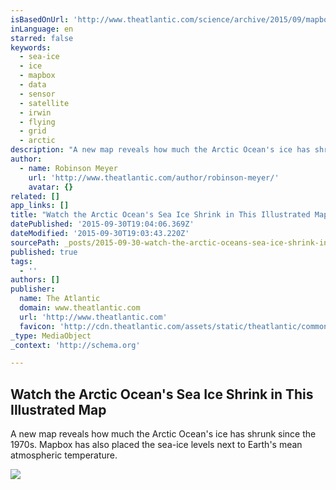 ```yaml
---
isBasedOnUrl: 'http://www.theatlantic.com/science/archive/2015/09/mapbox-arctic-sea-ice-minimum-over-time/407884/?single_page=true'
inLanguage: en
starred: false
keywords:
  - sea-ice
  - ice
  - mapbox
  - data
  - sensor
  - satellite
  - irwin
  - flying
  - grid
  - arctic
description: "A new map reveals how much the Arctic Ocean's ice has shrunk since the 1970s. Mapbox has also placed the sea-ice levels next to Earth's mean atmospheric temperature."
author:
  - name: Robinson Meyer
    url: 'http://www.theatlantic.com/author/robinson-meyer/'
    avatar: {}
related: []
app_links: []
title: "Watch the Arctic Ocean's Sea Ice Shrink in This Illustrated Map"
datePublished: '2015-09-30T19:04:06.369Z'
dateModified: '2015-09-30T19:03:43.220Z'
sourcePath: _posts/2015-09-30-watch-the-arctic-oceans-sea-ice-shrink-in-this-illustrated.md
published: true
tags:
  - ''
authors: []
publisher:
  name: The Atlantic
  domain: www.theatlantic.com
  url: 'http://www.theatlantic.com'
  favicon: 'http://cdn.theatlantic.com/assets/static/theatlantic/common/img/favicon.ico'
_type: MediaObject
_context: 'http://schema.org'

---
```

<article style=""><h1>Watch the Arctic Ocean's Sea Ice Shrink in This Illustrated Map</h1><p>A new map reveals how much the Arctic Ocean's ice has shrunk since the 1970s. Mapbox has also placed the sea-ice levels next to Earth's mean atmospheric temperature.</p><img src="http://cdn.theatlantic.com/assets/media/img/mt/2015/09/15_187b/facebook.jpg?1443534559" /></article>